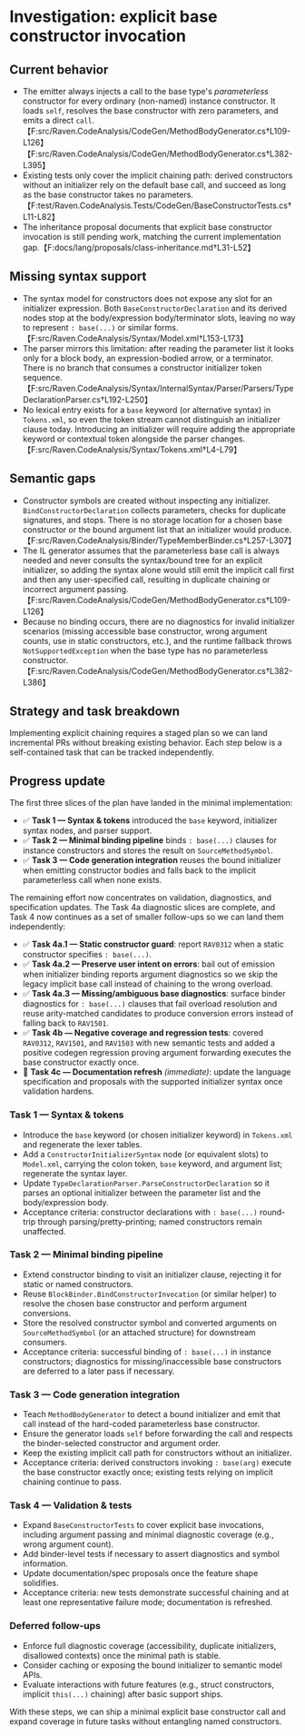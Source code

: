 # Investigation: explicit base constructor invocation

## Current behavior

* The emitter always injects a call to the base type's *parameterless* constructor for every ordinary (non-named) instance constructor. It loads `self`, resolves the base constructor with zero parameters, and emits a direct `call`.【F:src/Raven.CodeAnalysis/CodeGen/MethodBodyGenerator.cs†L109-L126】【F:src/Raven.CodeAnalysis/CodeGen/MethodBodyGenerator.cs†L382-L395】
* Existing tests only cover the implicit chaining path: derived constructors without an initializer rely on the default base call, and succeed as long as the base constructor takes no parameters.【F:test/Raven.CodeAnalysis.Tests/CodeGen/BaseConstructorTests.cs†L11-L82】
* The inheritance proposal documents that explicit base constructor invocation is still pending work, matching the current implementation gap.【F:docs/lang/proposals/class-inheritance.md†L31-L52】

## Missing syntax support

* The syntax model for constructors does not expose any slot for an initializer expression. Both `BaseConstructorDeclaration` and its derived nodes stop at the body/expression body/terminator slots, leaving no way to represent `: base(...)` or similar forms.【F:src/Raven.CodeAnalysis/Syntax/Model.xml†L153-L173】
* The parser mirrors this limitation: after reading the parameter list it looks only for a block body, an expression-bodied arrow, or a terminator. There is no branch that consumes a constructor initializer token sequence.【F:src/Raven.CodeAnalysis/Syntax/InternalSyntax/Parser/Parsers/TypeDeclarationParser.cs†L192-L250】
* No lexical entry exists for a `base` keyword (or alternative syntax) in `Tokens.xml`, so even the token stream cannot distinguish an initializer clause today. Introducing an initializer will require adding the appropriate keyword or contextual token alongside the parser changes.【F:src/Raven.CodeAnalysis/Syntax/Tokens.xml†L4-L79】

## Semantic gaps

* Constructor symbols are created without inspecting any initializer. `BindConstructorDeclaration` collects parameters, checks for duplicate signatures, and stops. There is no storage location for a chosen base constructor or the bound argument list that an initializer would produce.【F:src/Raven.CodeAnalysis/Binder/TypeMemberBinder.cs†L257-L307】
* The IL generator assumes that the parameterless base call is always needed and never consults the syntax/bound tree for an explicit initializer, so adding the syntax alone would still emit the implicit call first and then any user-specified call, resulting in duplicate chaining or incorrect argument passing.【F:src/Raven.CodeAnalysis/CodeGen/MethodBodyGenerator.cs†L109-L126】
* Because no binding occurs, there are no diagnostics for invalid initializer scenarios (missing accessible base constructor, wrong argument counts, use in static constructors, etc.), and the runtime fallback throws `NotSupportedException` when the base type has no parameterless constructor.【F:src/Raven.CodeAnalysis/CodeGen/MethodBodyGenerator.cs†L382-L386】

## Strategy and task breakdown

Implementing explicit chaining requires a staged plan so we can land incremental PRs without breaking existing behavior. Each step below is a self-contained task that can be tracked independently.

## Progress update

The first three slices of the plan have landed in the minimal implementation:

* ✅ **Task 1 — Syntax & tokens** introduced the `base` keyword, initializer syntax nodes, and parser support.
* ✅ **Task 2 — Minimal binding pipeline** binds `: base(...)` clauses for instance constructors and stores the result on `SourceMethodSymbol`.
* ✅ **Task 3 — Code generation integration** reuses the bound initializer when emitting constructor bodies and falls back to the implicit parameterless call when none exists.

The remaining effort now concentrates on validation, diagnostics, and specification updates. The Task&nbsp;4a diagnostic slices are complete, and Task&nbsp;4 now continues as a set of smaller follow-ups so we can land them independently:

* ✅ **Task 4a.1 — Static constructor guard**: report `RAV0312` when a static constructor specifies `: base(...)`.
* ✅ **Task 4a.2 — Preserve user intent on errors**: bail out of emission when initializer binding reports argument diagnostics so we skip the legacy implicit base call instead of chaining to the wrong overload.
* ✅ **Task 4a.3 — Missing/ambiguous base diagnostics**: surface binder diagnostics for `: base(...)` clauses that fail overload resolution and reuse arity-matched candidates to produce conversion errors instead of falling back to `RAV1501`.
* ✅ **Task 4b — Negative coverage and regression tests**: covered `RAV0312`, `RAV1501`, and `RAV1503` with new semantic tests and added a positive codegen regression proving argument forwarding executes the base constructor exactly once.
* 🔄 **Task 4c — Documentation refresh** *(immediate)*: update the language specification and proposals with the supported initializer syntax once validation hardens.

### Task 1 — Syntax & tokens

* Introduce the `base` keyword (or chosen initializer keyword) in `Tokens.xml` and regenerate the lexer tables.
* Add a `ConstructorInitializerSyntax` node (or equivalent slots) to `Model.xml`, carrying the colon token, `base` keyword, and argument list; regenerate the syntax layer.
* Update `TypeDeclarationParser.ParseConstructorDeclaration` so it parses an optional initializer between the parameter list and the body/expression body.
* Acceptance criteria: constructor declarations with `: base(...)` round-trip through parsing/pretty-printing; named constructors remain unaffected.

### Task 2 — Minimal binding pipeline

* Extend constructor binding to visit an initializer clause, rejecting it for static or named constructors.
* Reuse `BlockBinder.BindConstructorInvocation` (or similar helper) to resolve the chosen base constructor and perform argument conversions.
* Store the resolved constructor symbol and converted arguments on `SourceMethodSymbol` (or an attached structure) for downstream consumers.
* Acceptance criteria: successful binding of `: base(...)` in instance constructors; diagnostics for missing/inaccessible base constructors are deferred to a later pass if necessary.

### Task 3 — Code generation integration

* Teach `MethodBodyGenerator` to detect a bound initializer and emit that call instead of the hard-coded parameterless base constructor.
* Ensure the generator loads `self` before forwarding the call and respects the binder-selected constructor and argument order.
* Keep the existing implicit call path for constructors without an initializer.
* Acceptance criteria: derived constructors invoking `: base(arg)` execute the base constructor exactly once; existing tests relying on implicit chaining continue to pass.

### Task 4 — Validation & tests

* Expand `BaseConstructorTests` to cover explicit base invocations, including argument passing and minimal diagnostic coverage (e.g., wrong argument count).
* Add binder-level tests if necessary to assert diagnostics and symbol information.
* Update documentation/spec proposals once the feature shape solidifies.
* Acceptance criteria: new tests demonstrate successful chaining and at least one representative failure mode; documentation is refreshed.

### Deferred follow-ups

* Enforce full diagnostic coverage (accessibility, duplicate initializers, disallowed contexts) once the minimal path is stable.
* Consider caching or exposing the bound initializer to semantic model APIs.
* Evaluate interactions with future features (e.g., struct constructors, implicit `this(...)` chaining) after basic support ships.

With these steps, we can ship a minimal explicit base constructor call and expand coverage in future tasks without entangling named constructors.
